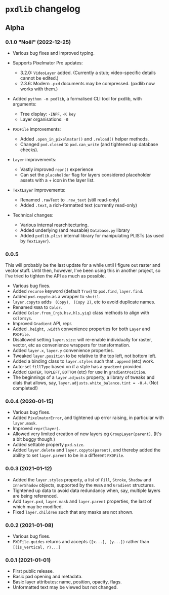 # `pxdlib` changelog

## Alpha

### 0.1.0 "Noël" (2022-12-25)

- Various bug fixes and improved typing.
- Supports Pixelmator Pro updates:
    - 3.2.0: `VideoLayer` added. (Currently a stub; video-specific details cannot be edited.)
    - 2.3.6: Modern `.pxd` documents may be compressed. (pxdlib now works with them.)

- Added `python -m pxdlib`, a formalised CLI tool for pxdlib, with arguments:
  - Tree display: `-INPF`, `-K key`
  - Layer organisations: `-0`

- `PXDFile` improvements:
    - Added `.open_in_pixelmator()` and `.reload()` helper methods.
    - Changed `pxd.closed` to `pxd.can_write` (and tightened up database checks).

- `Layer` improvements:
    - Vastly improved `repr()` experience
    - Can set the `placeholder` flag for layers considered placeholder assets with a + icon in the layer list.

- `TextLayer` improvements:
    - Renamed `.rawText` to `.raw_text` (still read-only)
    - Added `.text`, a rich-formatted text (currently read-only)

- Technical changes:
    - Various internal rearchitecturing.
    - Added underlying (and reusable) `Database.py` library
    - Added `pxdlib.plist` internal library for manipulating PLISTs (as used by `TextLayer`).

### 0.0.5

This will probably be the last update for a while until I figure out raster and vector stuff. Until then, however, I've been using this in another project, so I've tried to tighten the API as much as possible. 

- Various bug fixes.
- Added `recurse` keyword (default `True`) to `pxd.find`, `layer.find`.
- Added `pxd.copyto` as a wrapper to `shutil`.
- `layer.copyto` adds ` (Copy)`, ` (Copy 2)`, etc to avoid duplicate names.
- Renamed `RGBA` to `Color`.
- Added `Color.from_{rgb,hsv,hls,yiq}` class methods to align with `colorsys`.
- Improved `Gradient` API, repr.
- Added `.height`, `.width` convenience properties for both `Layer` and `PXDFile`.
- Disallowed setting `layer.size`: will re-enable individually for raster, vector, etc as convenience wrappers for transformation.
- Added `layer.x`, `layer.y` convenience properties.
- Tweaked `layer.position` to be relative to the top left, not bottom left.
- Added a binding class to `layer.styles` such that `.append` (etc) work.
- Auto-set `fillType` based on if a style has a `gradient` provided.
- Added `CENTER`, `TOPLEFT`, `BOTTOM` (etc) for use in `gradientPosition`.
- The beginnings of a `layer.adjusts` property, a library of tweaks and dials that allows, say, `layer.adjusts.white_balance.tint = -0.4`. (Not completed!)

### 0.0.4 (2020-01-15)

- Various bug fixes.
- Added `PixelmatorError`, and tightened up error raising, in particular with `layer.mask`.
- Improved `repr(layer)`.
- Allowed very limited creation of new layers eg `GroupLayer(parent)`. (It's a bit buggy though.)
- Added settable property `pxd.size`.
- Added `layer.delete` and `layer.copyto(parent)`, and thereby added the ability to set `layer.parent` to be in a different `PXDFile`.

### 0.0.3 (2021-01-12)

- Added the `layer.styles` property, a list of `Fill`, `Stroke`, `Shadow` and `InnerShadow` objects, supported by the `RGBA` and `Gradient` structures.
- Tightened up data to avoid data redundancy when, say, multiple layers are being referenced.
- Add `layer.pxd`, `layer.mask` and `layer.parent` properties, the last of which may be modified.
- Fixed `layer.children` such that any masks are not shown.

### 0.0.2 (2021-01-08)

- Various bug fixes.
- `PXDFile.guides` returns and accepts `([x...], [y...])` rather than `[(is_vertical, r)...]`

### 0.0.1 (2021-01-01)

- First public release.
- Basic pxd opening and metadata.
- Basic layer attributes: name, position, opacity, flags.
- Unformatted text may be viewed but not changed.
